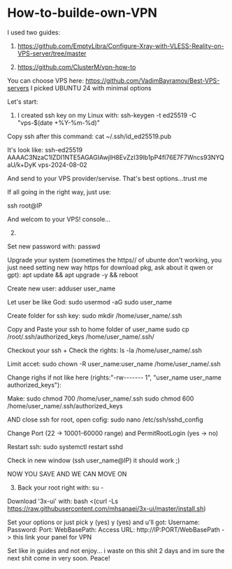# How-to-builde-own-VPN

I used two guides: 
1. https://github.com/EmptyLibra/Configure-Xray-with-VLESS-Reality-on-VPS-server/tree/master

2.  https://github.com/ClusterM/vpn-how-to


You can choose VPS here: https://github.com/VadimBayramov/Best-VPS-servers
I picked UBUNTU 24 with minimal options

Let's start:

1) I created ssh key on my Linux with:
ssh-keygen -t ed25519 -C "vps-$(date +%Y-%m-%d)"

Copy ssh after this command:
cat ~/.ssh/id_ed25519.pub

It's look like: ssh-ed25519 AAAAC3NzaC1lZDI1NTE5AGAGIAwjlH8EvZzI39lb1pP4fI76E7F7Wncs93NYQaU/k+DyK vps-2024-08-02

And send to your VPS provider/servise. That's best options...trust me

If all going in the right way, just use:

ssh root@IP

And welcom to your VPS! console... 

2)
Set new password with: 
passwd

Upgrade your system (sometimes the https// of ubunte don't working, you just need setting new way https for download pkg, ask about it qwen or gpt):
apt update && apt upgrade -y && reboot

Create new user:
adduser user_name

Let user be like God:
sudo usermod -aG sudo user_name

Create folder for ssh key:
sudo mkdir /home/user_name/.ssh

Copy and Paste your ssh to home folder of user_name
sudo cp /root/.ssh/authorized_keys /home/user_name/.ssh/

Checkout your ssh + Check the rights:
ls -la /home/user_name/.ssh

Limit accet:
sudo chown -R user_name:user_name /home/user_name/.ssh

Change righs if not like here (rights:"-rw------- 1", "user_name user_name  authorized_keys"):

Make:
sudo chmod 700 /home/user_name/.ssh
sudo chmod 600 /home/user_name/.ssh/authorized_keys

AND close ssh for root, open cofig:
sudo nano /etc/ssh/sshd_config

Change Port (22 -> 10001-60000 range) and PermitRootLogin (yes -> no)

Restart ssh:
sudo systemctl restart sshd

Check in new window (ssh user_name@IP) it should work ;)

NOW YOU SAVE AND WE CAN MOVE ON

3. Back your root right with:
su -

Download '3x-ui' with:
bash <(curl -Ls https://raw.githubusercontent.com/mhsanaei/3x-ui/master/install.sh)

Set your options or just pick y (yes) y (yes) and u'll got:
Username: 
Password: 
Port: 
WebBasePath: 
Access URL: http://IP:PORT/WebBasePath -> this link your panel for VPN

Set like in guides and not enjoy... i waste on this shit 2 days and im sure the next shit come in very soon. Peace!




